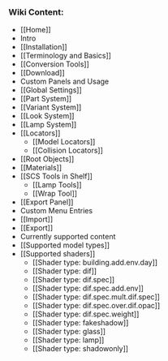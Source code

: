 ### Wiki Content:
* [[Home]]
* Intro
 * [[Installation]]
 * [[Terminology and Basics]]
 * [[Conversion Tools]]
* [[Download]]
*  Custom Panels and Usage
 * [[Global Settings]]
 * [[Part System]]
 * [[Variant System]]
 * [[Look System]]
 * [[Lamp System]]
 * [[Locators]]
    * [[Model Locators]]
    * [[Collision Locators]]
 * [[Root Objects]]
 * [[Materials]]
 * [[SCS Tools in Shelf]]
    * [[Lamp Tools]]
    * [[Wrap Tool]]
 * [[Export Panel]]
* Custom Menu Entries
 * [[Import]]
 * [[Export]]
* Currently supported content
 * [[Supported model types]]
 * [[Supported shaders]]
   * [[Shader type: building.add.env.day]]
   * [[Shader type: dif]]
   * [[Shader type: dif.spec]]
   * [[Shader type: dif.spec.add.env]]
   * [[Shader type: dif.spec.mult.dif.spec]]
   * [[Shader type: dif.spec.over.dif.opac]]
   * [[Shader type: dif.spec.weight]]
   * [[Shader type: fakeshadow]]
   * [[Shader type: glass]]
   * [[Shader type: lamp]]
   * [[Shader type: shadowonly]]